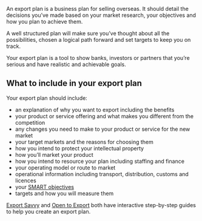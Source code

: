 An export plan is a business plan for selling overseas. It should detail the decisions you&rsquo;ve made based on your market research, your objectives and how you plan to achieve them.

A well structured plan will make sure you&rsquo;ve thought about all the possibilities, chosen a logical path forward and set targets to keep you on track.

Your export plan is a tool to show banks, investors or partners that you&rsquo;re serious and have realistic and achievable goals.

## What to include in your export plan

Your export plan should include:

- an explanation of why you want to export including the benefits
- your product or service offering and what makes you different from the competition
- any changes you need to make to your product or service for the new market
- your target markets and the reasons for choosing them
- how you intend to protect your intellectual property
- how you&rsquo;ll market your product
- how you intend to resource your plan including staffing and finance
- your operating model or route to market
- operational information including transport, distribution, customs and licences
- your [SMART objectives](https://en.wikipedia.org/wiki/SMART_criteria "SMART objectives - Wikipedia")
- targets and how you will measure them

[Export Savvy](https://www.exportsavvy.co.uk/plan/create-your-plan "Export Savvy - create your plan") and [Open to Export](http://opentoexport.com/info/export-action-plan/ "Open to Export - export action plan") both have interactive step-by-step guides to help you create an export plan.
